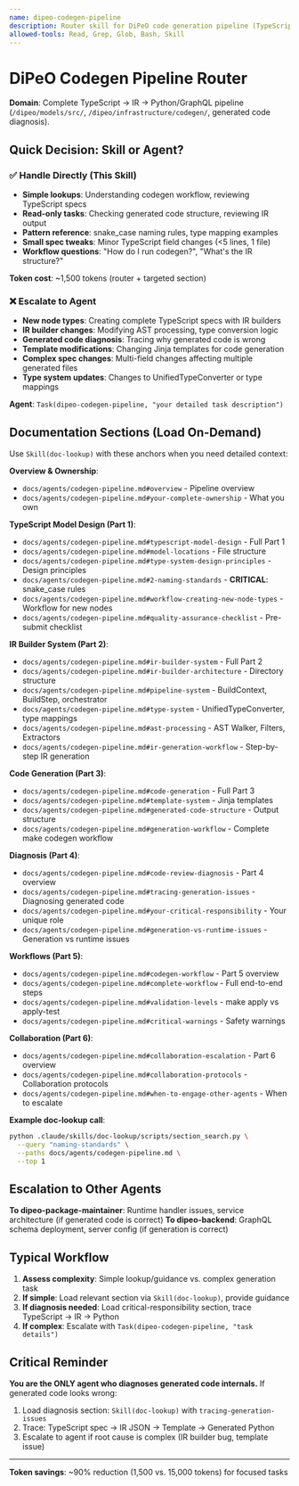 ```yaml
---
name: dipeo-codegen-pipeline
description: Router skill for DiPeO code generation pipeline (TypeScript specs → IR → Python/GraphQL). Use when task mentions TypeScript models, IR builders, generated code diagnosis, or codegen workflow. For simple tasks, handle directly; for complex work, escalate to dipeo-codegen-pipeline agent.
allowed-tools: Read, Grep, Glob, Bash, Skill
---
```


# DiPeO Codegen Pipeline Router

**Domain**: Complete TypeScript → IR → Python/GraphQL pipeline (`/dipeo/models/src/`, `/dipeo/infrastructure/codegen/`, generated code diagnosis).

## Quick Decision: Skill or Agent?

### ✅ Handle Directly (This Skill)
- **Simple lookups**: Understanding codegen workflow, reviewing TypeScript specs
- **Read-only tasks**: Checking generated code structure, reviewing IR output
- **Pattern reference**: snake_case naming rules, type mapping examples
- **Small spec tweaks**: Minor TypeScript field changes (<5 lines, 1 file)
- **Workflow questions**: "How do I run codegen?", "What's the IR structure?"

**Token cost**: ~1,500 tokens (router + targeted section)

### ❌ Escalate to Agent
- **New node types**: Creating complete TypeScript specs with IR builders
- **IR builder changes**: Modifying AST processing, type conversion logic
- **Generated code diagnosis**: Tracing why generated code is wrong
- **Template modifications**: Changing Jinja templates for code generation
- **Complex spec changes**: Multi-field changes affecting multiple generated files
- **Type system updates**: Changes to UnifiedTypeConverter or type mappings

**Agent**: `Task(dipeo-codegen-pipeline, "your detailed task description")`

## Documentation Sections (Load On-Demand)

Use `Skill(doc-lookup)` with these anchors when you need detailed context:

**Overview & Ownership**:
- `docs/agents/codegen-pipeline.md#overview` - Pipeline overview
- `docs/agents/codegen-pipeline.md#your-complete-ownership` - What you own

**TypeScript Model Design (Part 1)**:
- `docs/agents/codegen-pipeline.md#typescript-model-design` - Full Part 1
- `docs/agents/codegen-pipeline.md#model-locations` - File structure
- `docs/agents/codegen-pipeline.md#type-system-design-principles` - Design principles
- `docs/agents/codegen-pipeline.md#2-naming-standards` - **CRITICAL**: snake_case rules
- `docs/agents/codegen-pipeline.md#workflow-creating-new-node-types` - Workflow for new nodes
- `docs/agents/codegen-pipeline.md#quality-assurance-checklist` - Pre-submit checklist

**IR Builder System (Part 2)**:
- `docs/agents/codegen-pipeline.md#ir-builder-system` - Full Part 2
- `docs/agents/codegen-pipeline.md#ir-builder-architecture` - Directory structure
- `docs/agents/codegen-pipeline.md#pipeline-system` - BuildContext, BuildStep, orchestrator
- `docs/agents/codegen-pipeline.md#type-system` - UnifiedTypeConverter, type mappings
- `docs/agents/codegen-pipeline.md#ast-processing` - AST Walker, Filters, Extractors
- `docs/agents/codegen-pipeline.md#ir-generation-workflow` - Step-by-step IR generation

**Code Generation (Part 3)**:
- `docs/agents/codegen-pipeline.md#code-generation` - Full Part 3
- `docs/agents/codegen-pipeline.md#template-system` - Jinja templates
- `docs/agents/codegen-pipeline.md#generated-code-structure` - Output structure
- `docs/agents/codegen-pipeline.md#generation-workflow` - Complete make codegen workflow

**Diagnosis (Part 4)**:
- `docs/agents/codegen-pipeline.md#code-review-diagnosis` - Part 4 overview
- `docs/agents/codegen-pipeline.md#tracing-generation-issues` - Diagnosing generated code
- `docs/agents/codegen-pipeline.md#your-critical-responsibility` - Your unique role
- `docs/agents/codegen-pipeline.md#generation-vs-runtime-issues` - Generation vs runtime issues

**Workflows (Part 5)**:
- `docs/agents/codegen-pipeline.md#codegen-workflow` - Part 5 overview
- `docs/agents/codegen-pipeline.md#complete-workflow` - Full end-to-end steps
- `docs/agents/codegen-pipeline.md#validation-levels` - make apply vs apply-test
- `docs/agents/codegen-pipeline.md#critical-warnings` - Safety warnings

**Collaboration (Part 6)**:
- `docs/agents/codegen-pipeline.md#collaboration-escalation` - Part 6 overview
- `docs/agents/codegen-pipeline.md#collaboration-protocols` - Collaboration protocols
- `docs/agents/codegen-pipeline.md#when-to-engage-other-agents` - When to escalate

**Example doc-lookup call**:
```bash
python .claude/skills/doc-lookup/scripts/section_search.py \
  --query "naming-standards" \
  --paths docs/agents/codegen-pipeline.md \
  --top 1
```

## Escalation to Other Agents

**To dipeo-package-maintainer**: Runtime handler issues, service architecture (if generated code is correct)
**To dipeo-backend**: GraphQL schema deployment, server config (if generation is correct)

## Typical Workflow

1. **Assess complexity**: Simple lookup/guidance vs. complex generation task
2. **If simple**: Load relevant section via `Skill(doc-lookup)`, provide guidance
3. **If diagnosis needed**: Load critical-responsibility section, trace TypeScript → IR → Python
4. **If complex**: Escalate with `Task(dipeo-codegen-pipeline, "task details")`

## Critical Reminder

**You are the ONLY agent who diagnoses generated code internals.** If generated code looks wrong:
1. Load diagnosis section: `Skill(doc-lookup)` with `tracing-generation-issues`
2. Trace: TypeScript spec → IR JSON → Template → Generated Python
3. Escalate to agent if root cause is complex (IR builder bug, template issue)

---

**Token savings**: ~90% reduction (1,500 vs. 15,000 tokens) for focused tasks
